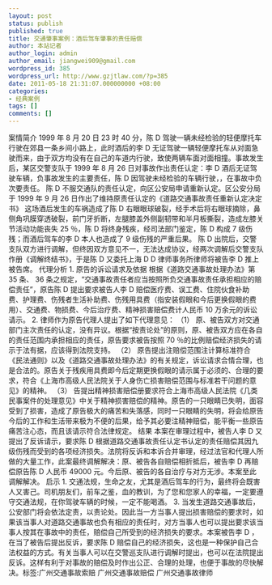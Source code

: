 ```yaml
---
layout: post
status: publish
published: true
title: 交通肇事案例：酒后驾车肇事的责任赔偿
author: 本站记者
author_login: admin
author_email: jiangwei909@gmail.com
wordpress_id: 385
wordpress_url: http://www.gzjtlaw.com/?p=385
date: 2011-05-18 21:31:07.000000000 +08:00
categories:
- 经典案例
tags: []
comments: []
---
```

 案情简介 1999 年 8 月 20 日 23 时 40 分，陈 D 驾驶一辆未经检验的轻便摩托车行驶在郊县一条乡间小路上，此时酒后的李 D 无证驾驶一辆轻便摩托车从对面急驶而来，由于双方均没有在自己的车道内行驶，致使两辆车面对面相撞。事故发生后，某区交警支队于 1999 年 8 月 26 日对事故作出责任认定：李 D 酒后无证驾驶车辆，负事故发生的主要责任，陈 D 因驾驶未经检验的车辆行驶，，在事故中负次要责任。 陈 D 不服交通队的责任认定，向区公安局申请重新认定。区公安分局于 1999 年 9 月 26 日作出了维持原责任认定的《道路交通事故责任重新认定决定书》 这场酒后发生的车祸造成了陈 D 右眼眼球破裂，经手术后将右眼球摘除，鼻侧角巩膜穿透破裂，前门牙折断，左腿膝盖外侧副韧带和半月板撕裂，造成左膝关节活动功能丧失 25 ％，陈 D 将终身残疾，经司法部门鉴定，陈 D 构成 7 级伤残；而酒后驾车的李 D 本人也造成了 9 级伤残的严重后果。 陈 D 出院后，交警支队双方进行调解，但终因双方意见不一，无法达成协议，经两次调解后交警支队作册《调解终结书》，于是陈 D 又委托上海 D D 律师事务所律师将被告李 D 推上被告席。 代理分析 1. 原告的诉讼请求及依据 根据《道路交通事故处理办法》第 35 条、 36 条之规定，&ldquo;交通事故责任者应当按照所负交通事故责任承担相应的赔偿责任&rdquo;，原告陈 D 提出要求被告人李 D 赔偿医疗费、误工费、住院伙食补助费、护理费、伤残者生活补助费、伤残用具费（指安装假眼和今后更换假眼的费用）、交通费、物损费、今后治疗费、精神损害赔偿费计人民币 10 万余元的诉讼请示。 2. 律师作为原告代理人提出了如下代理意见： （1） 原、被告双方对交通部门主次责任的认定，没有异议。根据&ldquo;按责论处&rdquo;的原则，原、被告双方应在各自的责任范围内承担相应的责任，原告要求被告按照 70 ％的比例赔偿经济损失的请示于法有据，应该得到法院支持。 （2） 原告提出注赔偿范围注计算标准符合《民法通则》以及《道路交通事故处理办法》的有关规定，诉讼请求合情合理，也是合法的。原告关于残疾用具费即今后定期更换假眼的请示属于必须的、合理的要求，符合《上海市高级人民法院关于人身伤亡损害赔偿范围与标准若干问题的意见》的精神。 （3） 告提出精神损害赔偿册要求符合上海市高级人民法院《几类民事案件的处理意见》中关于精神损害赔偿的精神。原告的一只眼睛已失明，面容受到了损害，造成了原告极大的痛苦和失落感，同时一只眼睛的失明，将会给原告今后的工作和生活带来极为不便的后果，给予其必要注精神赔偿，能平衡一些原告痛苦注心态，而且该请示符合法律规定。 结果 本案在审理过程中，被告人李 D 又提出了反诉请示，要求陈 D 根据道路交通事故责任认定书认定的责任赔偿其因九级伤残而受到的各项经济损失。法院将反诉和本诉合并审理，经过法官和代理人所做的大量工作，此案最终调解解决：原、被告各自赔偿相折抵后，被告李 D 再赔偿原告陈 D 人民币 49000 元。今后原、被告的各自治疗与对方无涉。本案至此调解解决。 启示 1. 交通法规，生命之友，尤其是酒后驾车的行为，最终将会既害人又害己。司机朋友们，前车之鉴，血的教训，为了您和您家人的幸福，一定要遵守交通法规，在你驾驶车辆的时候，一定不能喝酒。 3. 当发生道路交通事故后，公安部门将会依法定责，以责论处。因此当一方当事人提出损害赔偿的要求时，如果该当事人对道路交通事故也负有相应的责任时，对方当事人也可以提出要求该当事人按其在事故中的责任，赔偿自己所受到的经济损失的要求。本案被告李 D ，在当了被告后提出反诉，要求陈 D 赔偿自己的经济损失，这也是一种保护自己合法权益的方式。有关当事人可以在交警巡支队进行调解时提出，也可以在法院提出反诉。这样有利于对事故的赔偿及时作出公正、合理的处理，也便于事故的尽快解决。标签:广州交通事故索赔 广州交通事故赔偿 广州交通事故律师
